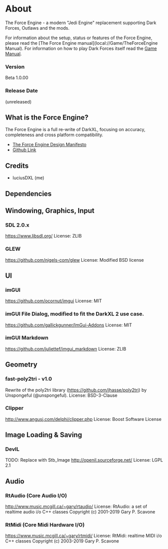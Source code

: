 # About
The Force Engine - a modern "Jedi Engine" replacement supporting Dark Forces, Outlaws and the mods.

For information about the setup, status or features of the Force Engine, please read the [The Force Engine manual](local://Game/TheForceEngine Manual). For information on how to play Dark Forces itself read the [Game Manual](Game/GameManual).
### Version
Beta 1.0.00
### Release Date
(unreleased)

## What is the Force Engine?
The Force Engine is a full re-write of DarkXL, focusing on accuracy, completeness and cross platform compatibility.
  * [The Force Engine Design Manifesto](local://Manifesto)
  * [Github Link](https://github.com/luciusDXL/TheForceEngine.git)
  
## Credits
* luciusDXL (me)

## Dependencies
## Windowing, Graphics, Input

### SDL 2.0.x
https://www.libsdl.org/
License: ZLIB
### GLEW
https://github.com/nigels-com/glew
License: Modified BSD license

## UI

### imGUI
https://github.com/ocornut/imgui
License: MIT
### imGUI File Dialog, modified to fit the DarkXL 2 use case.
https://github.com/gallickgunner/ImGui-Addons
License: MIT
### imGUI Markdown
https://github.com/juliettef/imgui_markdown
License: ZLIB

## Geometry

### fast-poly2tri - v1.0
Rewrite of the poly2tri library (https://github.com/jhasse/poly2tri) by Unspongeful (@unspongeful).
License: BSD-3-Clause
### Clipper
http://www.angusj.com/delphi/clipper.php
License: Boost Software License

## Image Loading & Saving

### DevIL
TODO: Replace with Stb_Image
http://openil.sourceforge.net/
License: LGPL 2.1

## Audio

### RtAudio (Core Audio I/O)
http://www.music.mcgill.ca/~gary/rtaudio/
License:
RtAudio: a set of realtime audio i/o C++ classes
Copyright (c) 2001-2019 Gary P. Scavone

### RtMidi (Core Midi Hardware I/O)
https://www.music.mcgill.ca/~gary/rtmidi/
License:
RtMidi: realtime MIDI i/o C++ classes
Copyright (c) 2003-2019 Gary P. Scavone
